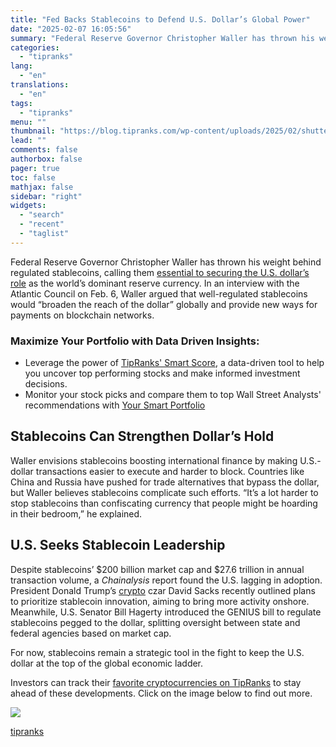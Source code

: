 ```yaml
---
title: "Fed Backs Stablecoins to Defend U.S. Dollar’s Global Power"
date: "2025-02-07 16:05:56"
summary: "Federal Reserve Governor Christopher Waller has thrown his weight behind regulated stablecoins, calling them essential to securing the U.S. dollar’s role as the world’s dominant reserve currency. In an interview with the Atlantic Council on Feb. 6, Waller argued that well-regulated stablecoins would “broaden the reach of the dollar” globally..."
categories:
  - "tipranks"
lang:
  - "en"
translations:
  - "en"
tags:
  - "tipranks"
menu: ""
thumbnail: "https://blog.tipranks.com/wp-content/uploads/2025/02/shutterstock_2045494706-750x406.jpg"
lead: ""
comments: false
authorbox: false
pager: true
toc: false
mathjax: false
sidebar: "right"
widgets:
  - "search"
  - "recent"
  - "taglist"
---
```


Federal Reserve Governor Christopher Waller has thrown his weight behind regulated stablecoins, calling them [essential to securing the U.S. dollar’s role](https://www.tipranks.com/news/stablecoin-market-hits-a-staggering-200b-as-usdt-and-usdc-lead-the-charge) as the world’s dominant reserve currency. In an interview with the Atlantic Council on Feb. 6, Waller argued that well-regulated stablecoins would “broaden the reach of the dollar” globally and provide new ways for payments on blockchain networks.

### Maximize Your Portfolio with Data Driven Insights:

* Leverage the power of [TipRanks' Smart Score](https://www.tipranks.com/screener/top-smart-score-stocks), a data-driven tool to help you uncover top performing stocks and make informed investment decisions.
* Monitor your stock picks and compare them to top Wall Street Analysts' recommendations with  [Your Smart Portfolio](https://www.tipranks.com/smart-portfolio/holdings)

**Stablecoins Can Strengthen Dollar’s Hold**
--------------------------------------------

Waller envisions stablecoins boosting international finance by making U.S.-dollar transactions easier to execute and harder to block. Countries like China and Russia have pushed for trade alternatives that bypass the dollar, but Waller believes stablecoins complicate such efforts. “It’s a lot harder to stop stablecoins than confiscating currency that people might be hoarding in their bedroom,” he explained.

**U.S. Seeks Stablecoin Leadership**
------------------------------------

Despite stablecoins’ $200 billion market cap and $27.6 trillion in annual transaction volume, a *Chainalysis* report found the U.S. lagging in adoption. President Donald Trump’s [crypto](https://www.tipranks.com/cryptocurrency) czar David Sacks recently outlined plans to prioritize stablecoin innovation, aiming to bring more activity onshore. Meanwhile, U.S. Senator Bill Hagerty introduced the GENIUS bill to regulate stablecoins pegged to the dollar, splitting oversight between state and federal agencies based on market cap.

For now, stablecoins remain a strategic tool in the fight to keep the U.S. dollar at the top of the global economic ladder.

Investors can track their [favorite cryptocurrencies on TipRanks](https://www.tipranks.com/cryptocurrency) to stay ahead of these developments. Click on the image below to find out more.

[![](https://blog.tipranks.com/wp-content/uploads/2025/02/Screenshot-2025-02-07-at-13.33.02-1024x486.png)](https://www.tipranks.com/cryptocurrency)

[tipranks](https://tipranks.com/news/fed-backs-stablecoins-to-defend-u-s-dollars-global-power)
